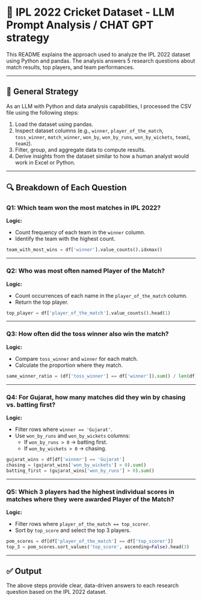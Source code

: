 # 📌 IPL 2022 Cricket Dataset - LLM Prompt Analysis / CHAT GPT strategy

This README explains the approach used to analyze the IPL 2022 dataset using Python and pandas. The analysis answers 5 research questions about match results, top players, and team performances.

---

## 🧠 General Strategy

As an LLM with Python and data analysis capabilities, I processed the CSV file using the following steps:

1. Load the dataset using pandas.
2. Inspect dataset columns (e.g., `winner`, `player_of_the_match`, `toss_winner`, `match_winner`, `won_by`, `won_by_runs`, `won_by_wickets`, `team1`, `team2`).
3. Filter, group, and aggregate data to compute results.
4. Derive insights from the dataset similar to how a human analyst would work in Excel or Python.

---

## 🔍 Breakdown of Each Question

### **Q1: Which team won the most matches in IPL 2022?**

**Logic:**

- Count frequency of each team in the `winner` column.
- Identify the team with the highest count.

```python
team_with_most_wins = df['winner'].value_counts().idxmax()
```

---

### **Q2: Who was most often named Player of the Match?**

**Logic:**

- Count occurrences of each name in the `player_of_the_match` column.
- Return the top player.

```python
top_player = df['player_of_the_match'].value_counts().head(1)
```

---

### **Q3: How often did the toss winner also win the match?**

**Logic:**

- Compare `toss_winner` and `winner` for each match.
- Calculate the proportion where they match.

```python
same_winner_ratio = (df['toss_winner'] == df['winner']).sum() / len(df)
```

---

### **Q4: For Gujarat, how many matches did they win by chasing vs. batting first?**

**Logic:**

- Filter rows where `winner == 'Gujarat'`.
- Use `won_by_runs` and `won_by_wickets` columns:
  - If `won_by_runs > 0` → batting first.
  - If `won_by_wickets > 0` → chasing.

```python
gujarat_wins = df[df['winner'] == 'Gujarat']
chasing = (gujarat_wins['won_by_wickets'] > 0).sum()
batting_first = (gujarat_wins['won_by_runs'] > 0).sum()
```

---

### **Q5: Which 3 players had the highest individual scores in matches where they were awarded Player of the Match?**

**Logic:**

- Filter rows where `player_of_the_match == top_scorer`.
- Sort by `top_score` and select the top 3 players.

```python
pom_scores = df[df['player_of_the_match'] == df['top_scorer']]
top_3 = pom_scores.sort_values('top_score', ascending=False).head(3)
```

---

## ✅ Output

The above steps provide clear, data-driven answers to each research question based on the IPL 2022 dataset.

